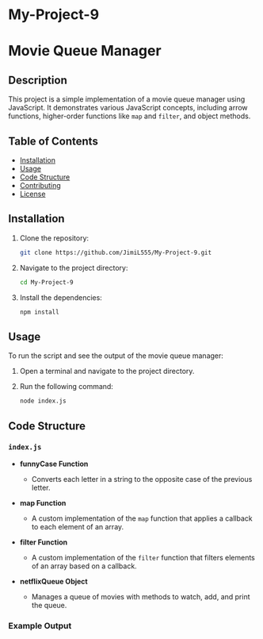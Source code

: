 # My-Project-9
# Movie Queue Manager

## Description

This project is a simple implementation of a movie queue manager using JavaScript. It demonstrates various JavaScript concepts, including arrow functions, higher-order functions like `map` and `filter`, and object methods.

## Table of Contents

- [Installation](#installation)
- [Usage](#usage)
- [Code Structure](#code-structure)
- [Contributing](#contributing)
- [License](#license)

## Installation

1. Clone the repository:
    ```bash
    git clone https://github.com/JimiL555/My-Project-9.git
    ```

2. Navigate to the project directory:
    ```bash
    cd My-Project-9
    ```

3. Install the dependencies:
    ```bash
    npm install
    ```

## Usage

To run the script and see the output of the movie queue manager:

1. Open a terminal and navigate to the project directory.

2. Run the following command:
    ```bash
    node index.js
    ```

## Code Structure

### `index.js`

- **funnyCase Function**
  - Converts each letter in a string to the opposite case of the previous letter.

- **map Function**
  - A custom implementation of the `map` function that applies a callback to each element of an array.

- **filter Function**
  - A custom implementation of the `filter` function that filters elements of an array based on a callback.

- **netflixQueue Object**
  - Manages a queue of movies with methods to watch, add, and print the queue.

### Example Output